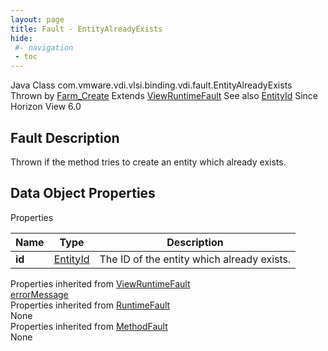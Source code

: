 ```yaml
---
layout: page
title: Fault - EntityAlreadyExists
hide:
 #- navigation
 - toc
---
```






Java Class
    com.vmware.vdi.vlsi.binding.vdi.fault.EntityAlreadyExists
Thrown by
     [Farm_Create](vdi.resources.Farm.md#create)
Extends
     [ViewRuntimeFault](vdi.fault.ViewRuntimeFault.md)
See also
     [EntityId](vdi.EntityId.md)
Since 
    Horizon View 6.0

## Fault Description 

Thrown if the method tries to create an entity which already exists. 

## Data Object Properties

Properties

Name |  Type |  Description   
---|---|---  
**id**| [EntityId](vdi.EntityId.md)|  The ID of the entity which already exists.   
  
Properties inherited from [ViewRuntimeFault](vdi.fault.ViewRuntimeFault.md)  
[errorMessage](vdi.fault.ViewRuntimeFault.md#errorMessage)  
Properties inherited from [RuntimeFault](vmodl.RuntimeFault.md)  
None  
Properties inherited from [MethodFault](vmodl.MethodFault.md)  
None  
  

  

